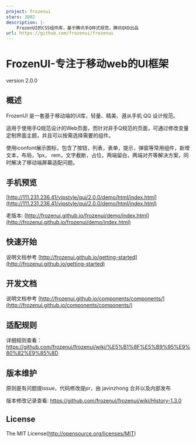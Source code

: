```yaml
---
project: frozenui
stars: 3002
description: |-
    FrozenUI的CSS组件库，基于腾讯手Q样式规范，腾讯QXD出品
url: https://github.com/frozenui/frozenui
---
```


FrozenUI-专注于移动web的UI框架 
====

version 2.0.0

## 概述

FrozenUI 是一套基于移动端的UI库，轻量、精美、遵从手机 QQ 设计规范。

适用于使用手Q规范设计的Web页面，而针对非手Q规范的页面，可通过修改变量定制界面主题，并且可以按需选择需要的组件。

使用iconfont展示图标，包含了按钮，列表，表单，提示，弹窗等常用组件，新增文本，布局，1px， rem，文字截断，占位，两端留白，两端对齐等解决方案，同时解决了移动端屏幕适配问题。

## 手机预览

[http://111.231.236.41/vipstyle/qui/2.0.0/demo/html/index.html](http://111.231.236.41/vipstyle/qui/2.0.0/demo/html/index.html)

老版本: [http://frozenui.github.io/frozenui/demo/index.html](http://frozenui.github.io/frozenui/demo/index.html)

## 快速开始
说明文档参考 [http://frozenui.github.io/getting-started](http://frozenui.github.io/getting-started)

## 开发文档
说明文档参考 [http://frozenui.github.io/components/components/](http://frozenui.github.io/components/components/)

## 适配规则
详细规则查看：
https://github.com/frozenui/frozenui/wiki/%E5%B1%8F%E5%B9%95%E9%80%82%E9%85%8D

## 版本维护
原则是有问题提issue，代码修改提pr，由 javinzhong 合并以及内部发布

版本修改记录查看: https://github.com/frozenui/frozenui/wiki/History-1.3.0

## License
The MIT License(http://opensource.org/licenses/MIT)

